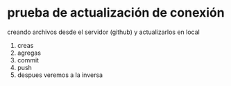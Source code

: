 # prueba de actualización de conexión
creando archivos desde el servidor (github) y actualizarlos en local
1. creas
2. agregas
3. commit
4. push
5. despues veremos a la inversa
